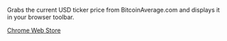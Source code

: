 Grabs the current USD ticker price from BitcoinAverage.com and displays it in your browser toolbar.

[Chrome Web Store](https://chrome.google.com/webstore/detail/bitcoin-average-usd/eikehjjibkngilpkekondbkpdgacmlpj)
